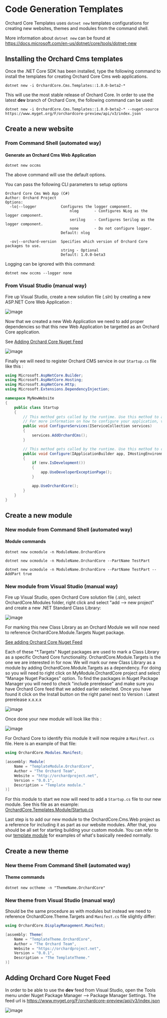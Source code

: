 # Code Generation Templates

Orchard Core Templates uses `dotnet new` templates configurations for creating new websites, themes and modules from the command shell. 

More information about `dotnet new` can be found at <https://docs.microsoft.com/en-us/dotnet/core/tools/dotnet-new>

## Installing the Orchard Cms templates

Once the .NET Core SDK has been installed, type the following command to install the templates for creating Orchard Core Cms web applications.

```CMD
dotnet new -i OrchardCore.Cms.Templates::1.0.0-beta2-*
```

This will use the most stable release of Orchard Core. In order to use the latest __dev__ branch of Orchard Core, the following command can be used:

```CMD
dotnet new -i OrchardCore.Cms.Templates::1.0.0-beta2-* --nuget-source https://www.myget.org/F/orchardcore-preview/api/v3/index.json  
```

## Create a new website

### From Command Shell (automated way)

#### Generate an Orchard Cms Web Application

```CMD
dotnet new occms  
```
The above command will use the default options.

You can pass the following CLI parameters to setup options

```CMD
Orchard Core Cms Web App (C#)
Author: Orchard Project
Options:
  -lo|--logger           Configures the logger component.
                             nlog       - Configures NLog as the logger component.
                             serilog    - Configures Serilog as the logger component.
                             none       - Do not configure logger.
                         Default: nlog

  -ov|--orchard-version  Specifies which version of Orchard Core packages to use.
                         string - Optional
                         Default: 1.0.0-beta3
```

Logging can be ignored with this command:

```CMD
dotnet new occms --logger none
```

### From Visual Studio (manual way)

Fire up Visual Studio, create a new solution file (.sln) by creating a new ASP.NET Core Web Application :

![image](../docs/assets/images/templates/orchard-screencast-1.gif)

Now that we created a new Web Application we need to add proper dependencies so that this new Web Application be targetted as an Orchard Core application.

See [Adding Orchard Core Nuget Feed](#adding-orchard-core-nuget-feed)

![image](../docs/assets/images/templates/orchard-screencast-2.gif)

Finally we will need to register Orchard CMS service in our `Startup.cs` file like this :

```C#
using Microsoft.AspNetCore.Builder;
using Microsoft.AspNetCore.Hosting;
using Microsoft.AspNetCore.Http;
using Microsoft.Extensions.DependencyInjection;

namespace MyNewWebsite
{
    public class Startup
    {
        // This method gets called by the runtime. Use this method to add services to the container.
        // For more information on how to configure your application, visit https://go.microsoft.com/fwlink/?LinkID=398940
        public void ConfigureServices(IServiceCollection services)
        {
            services.AddOrchardCms();
        }

        // This method gets called by the runtime. Use this method to configure the HTTP request pipeline.
        public void Configure(IApplicationBuilder app, IHostingEnvironment env)
        {
            if (env.IsDevelopment())
            {
                app.UseDeveloperExceptionPage();
            }

            app.UseOrchardCore();
        }
    }
}
```

## Create a new module

### New module from Command Shell (automated way)

#### Module commands

```CMD
dotnet new ocmodule -n ModuleName.OrchardCore

dotnet new ocmodule -n ModuleName.OrchardCore --PartName TestPart

dotnet new ocmodule -n ModuleName.OrchardCore --PartName TestPart --AddPart true
```

### New module from Visual Studio (manual way)

Fire up Visual Studio, open Orchard Core solution file (.sln), select OrchardCore.Modules folder, right click and select "add --> new project" and create a new .NET Standard Class Library:

![image](../docs/assets/images/templates/38450533-6c0fbc98-39ed-11e8-91a5-d26a1105b91a.png)

For marking this new Class Library as an Orchard Module we will now need to reference OrchardCore.Module.Targets Nuget package.

[See adding Orchard Core Nuget Feed](#adding-orchard-core-nuget-feed)

Each of these "*.Targets" Nuget packages are used to mark a Class Library as a specific Orchard Core functionality. OrchardCore.Module.Targets is the one we are interested in for now. We will mark our new Class Library as a module by adding OrchardCore.Module.Targets as a dependency. For doing so you will need to right click on MyModule.OrchardCore project and select "Manage Nuget Packages" option. To find the packages in Nuget Package Manager you will need to check "include prerelease" and make sure you have Orchard Core feed that we added earlier selected. Once you have found it click on the Install button on the right panel next to Version : Latest prerelease x.x.x.x

![image](../docs/assets/images/templates/38450558-f4b83098-39ed-11e8-93c7-0fd9e5112dff.png)

Once done your new module will look like this :

![image](../docs/assets/images/templates/38450628-31c8e2b0-39ef-11e8-9de7-c15f0c6544c5.png)

For Orchard Core to identify this module it will now require a `Manifest.cs` file. Here is an example of that file:

```C#
using OrchardCore.Modules.Manifest;

[assembly: Module(
    Name = "TemplateModule.OrchardCore",
    Author = "The Orchard Team",
    Website = "http://orchardproject.net",
    Version = "0.0.1",
    Description = "Template module."
)]

```

For this module to start we now will need to add a `Startup.cs` file to our new module. See this file as an example:  
[OrchardCore.Templates.Module/Startup.cs](https://github.com/OrchardCMS/OrchardCore/tree/dev/src/Templates/OrchardCore.Cms.Templates/content/OrchardCore.Templates.Module/Startup.cs)

Last step is to add our new module to the OrchardCore.Cms.Web project as a reference for including it as part as our website modules. After that, you should be all set for starting building your custom module. You can refer to our [template module](https://github.com/OrchardCMS/OrchardCore/tree/dev/src/Templates/OrchardCore.Cms.Templates/content/OrchardCore.Templates.Module/) for examples of what's basically needed normally.

## Create a new theme

### New theme From Command Shell (automated way)

#### Theme commands

`dotnet new octheme -n "ThemeName.OrchardCore"`

### New theme from Visual Studio (manual way)

Should be the same procedure as with modules but instead we need to reference OrchardCore.Theme.Targets and `Manifest.cs` file slightly differ:

```C#
using OrchardCore.DisplayManagement.Manifest;

[assembly: Theme(
    Name = "TemplateTheme.OrchardCore",
    Author = "The Orchard Team",
    Website = "https://orchardproject.net",
    Version = "0.0.1",
    Description = "The TemplateTheme."
)]
```

## Adding Orchard Core Nuget Feed

In order to be able to use the __dev__ feed from Visual Studio, open the Tools menu under Nuget Package Manager --> Package Manager Settings.
The feed url is <https://www.myget.org/F/orchardcore-preview/api/v3/index.json>

![image](../docs/assets/images/templates/38450422-63670f1c-39eb-11e8-9c14-0743f0a4da42.png)